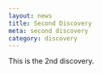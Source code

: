 ```yaml
---
layout: news
title: Second Discovery
meta: second discovery
category: discovery
---
```


This is the 2nd discovery.